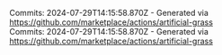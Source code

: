 Commits: 2024-07-29T14:15:58.870Z - Generated via https://github.com/marketplace/actions/artificial-grass
<br>
Commits: 2024-07-29T14:15:58.870Z - Generated via https://github.com/marketplace/actions/artificial-grass
<br>
